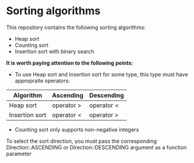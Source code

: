 # Sorting algorithms
This repository contains the following sorting algorithms:

* Heap sort
* Counting sort
* Insertion sort with binary search

**It is worth paying attention to the following points:**

* To use Heap sort and Insertion sort for some type, this type must have appropraite operators:

| Algorithm      | Ascending  | Descending |
|----------------|------------|------------|
| Heap sort      | operator > | operator < |
| Insertion sort | operator < | operator > |

* Counting sort only supports non-negative integers

To select the sort direction, you must pass the corresponding Direction::ASCENDING or Direction::DESCENDING argument as a function parameter
